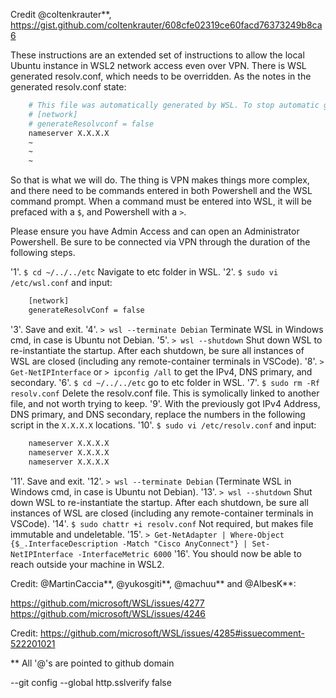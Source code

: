 Credit @coltenkrauter**, https://gist.github.com/coltenkrauter/608cfe02319ce60facd76373249b8ca6

These instructions are an extended set of instructions to allow the local Ubuntu instance in WSL2 network access even over VPN. There is WSL generated resolv.conf, which needs to be overridden. As the notes in the generated resolv.conf state: 
```bash
    # This file was automatically generated by WSL. To stop automatic generation of this file, add the following entry to /etc/wsl.conf:
    # [network]
    # generateResolvconf = false
    nameserver X.X.X.X
    ~
    ~
    ~
```

So that is what we will do. The thing is VPN makes things more complex, and there need to be commands entered in both Powershell and the WSL command prompt. When a command must be entered into WSL, it will be prefaced with a `$`, and Powershell with a `>`.

Please ensure you have Admin Access and can open an Administrator Powershell. Be sure to be connected via VPN through the duration of the following steps.

'1'. `$ cd ~/../../etc` Navigate to etc folder in WSL.
'2'. `$ sudo vi /etc/wsl.conf` and input:

```bash
    [network]
    generateResolvConf = false
```

'3'. Save and exit.
'4'. `> wsl --terminate Debian` Terminate WSL in Windows cmd, in case is Ubuntu not Debian.
'5'. `> wsl --shutdown` Shut down WSL to re-instantiate the startup. After each shutdown, be sure all instances of WSL are closed (including any remote-container terminals in VSCode).
'8'. `> Get-NetIPInterface` or `> ipconfig /all` to get the IPv4, DNS primary, and secondary.
'6'. `$ cd ~/../../etc` go to etc folder in WSL.
'7'. `$ sudo rm -Rf resolv.conf` Delete the resolv.conf file. This is symolically linked to another file, and not worth trying to keep.
'9'. With the previously got IPv4 Address, DNS primary, and DNS secondary, replace the numbers in the following script in the `X.X.X.X` locations.
'10'. `$ sudo vi /etc/resolv.conf` and input:

```bash
    nameserver X.X.X.X
    nameserver X.X.X.X
    nameserver X.X.X.X
```

'11'. Save and exit.
'12'. `> wsl --terminate Debian` (Terminate WSL in Windows cmd, in case is Ubuntu not Debian).
'13'. `> wsl --shutdown` Shut down WSL to re-instantiate the startup. After each shutdown, be sure all instances of WSL are closed (including any remote-container terminals in VSCode).
'14'. `$ sudo chattr +i resolv.conf` Not required, but makes file immutable and undeletable. 
'15'. `> Get-NetAdapter | Where-Object {$_.InterfaceDescription -Match "Cisco AnyConnect"} | Set-NetIPInterface -InterfaceMetric 6000`
'16'. You should now be able to reach outside your machine in WSL2.

Credit: @MartinCaccia**, @yukosgiti**, @machuu** and @AlbesK**:

https://github.com/microsoft/WSL/issues/4277
https://github.com/microsoft/WSL/issues/4246

Credit: https://github.com/microsoft/WSL/issues/4285#issuecomment-522201021

** All '@'s are pointed to github domain

--git config --global http.sslverify false